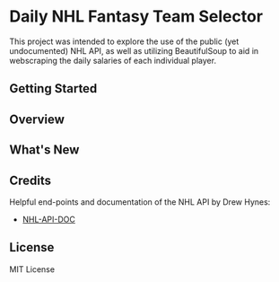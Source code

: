# Daily NHL Fantasy Team Selector

This project was intended to explore the use of the public (yet undocumented) NHL API, as well as utilizing BeautifulSoup to aid in webscraping the daily salaries of each individual player.

## Getting Started

## Overview

## What's New

## Credits

Helpful end-points and documentation of the NHL API by Drew Hynes:
- [NHL-API-DOC](https://gitlab.com/dword4/nhlapi)

## License

MIT License